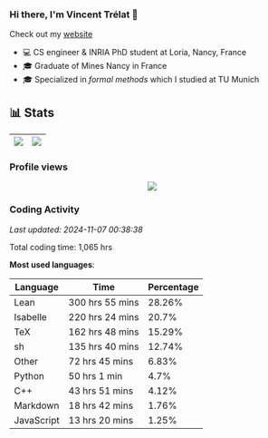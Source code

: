### Hi there, I'm Vincent Trélat 👋

Check out my [website](https://vtrelat.github.io)

-   💻 CS engineer & INRIA PhD student at Loria, Nancy, France
-   🎓 Graduate of Mines Nancy in France
-   🎓 Specialized in _formal methods_ which I studied at TU Munich

## 📊 **Stats**

| <img align="center" src="https://readme-stats.clckblog.space/api?username=VTrelat&show_icons=true&include_all_commits=true&theme=tokyonight&hide_border=true" /> | <img align="center" src="https://readme-stats.clckblog.space/api/top-langs/?username=VTrelat&layout=compact&theme=tokyonight&hide_border=true" /> |
| ---------------------------------------------------------------------------------------------------------------------------------------------------------------- | ------------------------------------------------------------------------------------------------------------------------------------------------- |

### Profile views

<p align="center">
 <img src="https://profile-counter.glitch.me/VTrelat/count.svg" />
</p>

<!--automations-->
### Coding Activity
_Last updated: 2024-11-07 00:38:38_

Total coding time: 1,065 hrs

**Most used languages**:

| Language | Time | Percentage |
| ------------- | ------------- | ------------- |
| Lean | 300 hrs 55 mins | 28.26% |
| Isabelle | 220 hrs 24 mins | 20.7% |
| TeX | 162 hrs 48 mins | 15.29% |
| sh | 135 hrs 40 mins | 12.74% |
| Other | 72 hrs 45 mins | 6.83% |
| Python | 50 hrs 1 min | 4.7% |
| C++ | 43 hrs 51 mins | 4.12% |
| Markdown | 18 hrs 42 mins | 1.76% |
| JavaScript | 13 hrs 20 mins | 1.25% |

